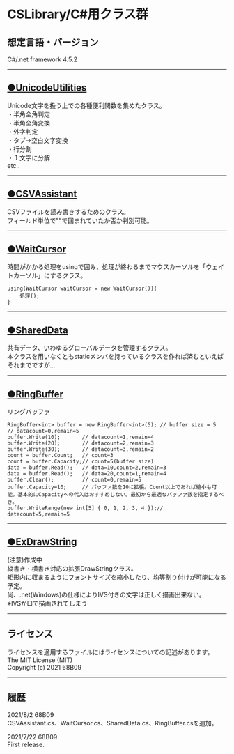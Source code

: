 # CSLibrary/C#用クラス群

## 想定言語・バージョン
C#/.net framework 4.5.2  
****
## [●UnicodeUtilities](/doc/UnicodeUtilities.md)
Unicode文字を扱う上での各種便利関数を集めたクラス。  
・半角全角判定  
・半角全角変換  
・外字判定  
・タブ→空白文字変換  
・行分割  
・１文字に分解  
etc..  
___
## [●CSVAssistant](/doc/CSVAssistant.md)
CSVファイルを読み書きするためのクラス。  
フィールド単位で""で囲まれていたか否か判別可能。  
___
## [●WaitCursor](/doc/WaitCursor.md)
時間がかかる処理をusingで囲み、処理が終わるまでマウスカーソルを「ウェイトカーソル」にするクラス。  
```
using(WaitCursor waitCursor = new WaitCursor()){
	処理();
}
```
___
## [●SharedData](/doc/SharedData.md)
共有データ、いわゆるグローバルデータを管理するクラス。  
本クラスを用いなくともstaticメンバを持っているクラスを作れば済むといえばそれまでですが…  
___
## [●RingBuffer](/doc/RingBuffer.md)
リングバッファ  
```
RingBuffer<int> buffer = new RingBuffer<int>(5); // buffer size = 5
// datacount=0,remain=5
buffer.Write(10);		// datacount=1,remain=4
buffer.Write(20);		// datacount=2,remain=3
buffer.Write(30);		// datacount=3,remain=2
count = buffer.Count;	// count=3
count = buffer.Capacity;// count=5(buffer size)
data = buffer.Read();	// data=10,count=2,remain=3
data = buffer.Read();	// data=20,count=1,remain=4
buffer.Clear();			// count=0,remain=5
buffer.Capacity=10;		// バッファ数を10に拡張。Count以上であれば縮小も可能。基本的にCapacityへの代入はおすすめしない。最初から最適なバッファ数を指定するべき。
buffer.WriteRange(new int[5] { 0, 1, 2, 3, 4 });// datacount=5,remain=5

```
***
## [●ExDrawString](/doc/ExDrawString.md)
(注意)作成中  
縦書き・横書き対応の拡張DrawStringクラス。  
矩形内に収まるようにフォントサイズを縮小したり、均等割り付けが可能になる予定。  
尚、.net(Windows)の仕様によりIVS付きの文字は正しく描画出来ない。  
※IVSが□で描画されてしまう  
___
## ライセンス
ライセンスを適用するファイルにはライセンスについての記述があります。   
The MIT License (MIT)  
Copyright (c) 2021 68B09  
___
## 履歴
2021/8/2 68B09  
CSVAssistant.cs、WaitCursor.cs、SharedData.cs、RingBuffer.csを追加。  

2021/7/22 68B09  
First release.
